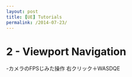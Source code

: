```yaml
---
layout: post
title: [UE] Tutorials
permalink: /2014-07-23/
---
```


# 2 - Viewport Navigation
-カメラのFPSじみた操作
右クリック＋WASDQE
